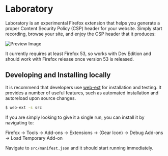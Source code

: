 Laboratory
==========

Laboratory is an experimental Firefox extension that helps you generate a proper Content Security Policy (CSP) header for your website.  Simply start recording, browse your site, and enjoy the CSP header that it produces:

![Preview Image](https://i.imgur.com/dKnWrgK.png)

It currently requires at least Firefox 53, so works with Dev Edition and should work with Firefox release once version 53 is released.

## Developing and Installing locally

It is recommend that developers use [web-ext](https://github.com/mozilla/web-ext) for installation and testing.  It provides a number of useful features, such as automated installation and autoreload upon source changes.

```bash
$ web-ext -s src
```

If you are simply looking to give it a single run, you can install it by navigating to:

Firefox -> Tools -> Add-ons -> Extensions -> (Gear Icon) -> Debug Add-ons -> Load Temporary Add-on

Navigate to `src/manifest.json` and it should start running immediately.